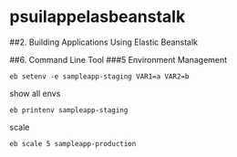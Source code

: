 # psuilappelasbeanstalk
##2. Building Applications Using Elastic Beanstalk

##6. Command Line Tool
###5 Environment Management
```
eb setenv -e sampleapp-staging VAR1=a VAR2=b
```
show all envs
```
eb printenv sampleapp-staging
```
scale
```
eb scale 5 sampleapp-production
```
